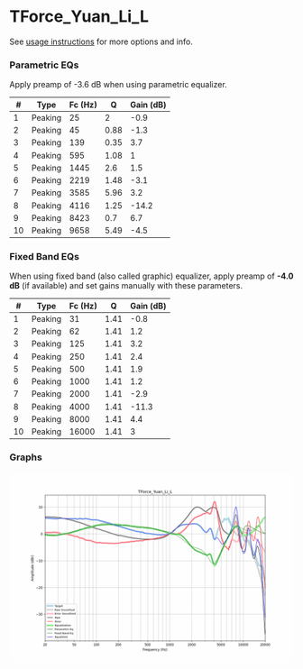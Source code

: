 # TForce_Yuan_Li_L
See [usage instructions](https://github.com/jaakkopasanen/AutoEq#usage) for more options and info.

### Parametric EQs
Apply preamp of -3.6 dB when using parametric equalizer.

|   # | Type    |   Fc (Hz) |    Q |   Gain (dB) |
|-----|---------|-----------|------|-------------|
|   1 | Peaking |        25 | 2    |        -0.9 |
|   2 | Peaking |        45 | 0.88 |        -1.3 |
|   3 | Peaking |       139 | 0.35 |         3.7 |
|   4 | Peaking |       595 | 1.08 |         1   |
|   5 | Peaking |      1445 | 2.6  |         1.5 |
|   6 | Peaking |      2219 | 1.48 |        -3.1 |
|   7 | Peaking |      3585 | 5.96 |         3.2 |
|   8 | Peaking |      4116 | 1.25 |       -14.2 |
|   9 | Peaking |      8423 | 0.7  |         6.7 |
|  10 | Peaking |      9658 | 5.49 |        -4.5 |

### Fixed Band EQs
When using fixed band (also called graphic) equalizer, apply preamp of **-4.0 dB** (if available) and set gains manually with these parameters.

|   # | Type    |   Fc (Hz) |    Q |   Gain (dB) |
|-----|---------|-----------|------|-------------|
|   1 | Peaking |        31 | 1.41 |        -0.8 |
|   2 | Peaking |        62 | 1.41 |         1.2 |
|   3 | Peaking |       125 | 1.41 |         3.2 |
|   4 | Peaking |       250 | 1.41 |         2.4 |
|   5 | Peaking |       500 | 1.41 |         1.9 |
|   6 | Peaking |      1000 | 1.41 |         1.2 |
|   7 | Peaking |      2000 | 1.41 |        -2.9 |
|   8 | Peaking |      4000 | 1.41 |       -11.3 |
|   9 | Peaking |      8000 | 1.41 |         4.4 |
|  10 | Peaking |     16000 | 1.41 |         3   |

### Graphs
![](./TForce_Yuan_Li_L.png)
